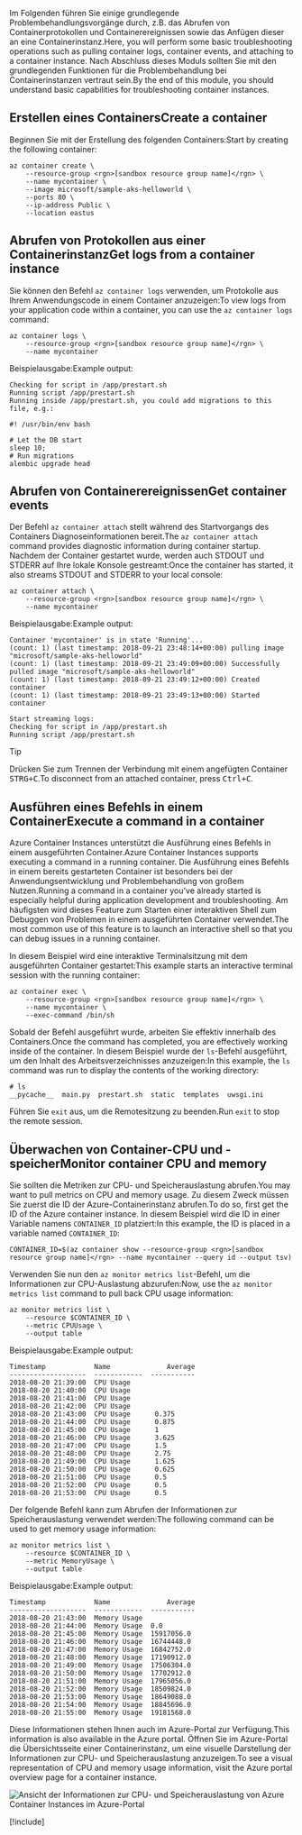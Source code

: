 <span data-ttu-id="270b9-101">Im Folgenden führen Sie einige grundlegende Problembehandlungsvorgänge durch, z.B. das Abrufen von Containerprotokollen und Containerereignissen sowie das Anfügen dieser an eine Containerinstanz.</span><span class="sxs-lookup"><span data-stu-id="270b9-101">Here, you will perform some basic troubleshooting operations such as pulling container logs, container events, and attaching to a container instance.</span></span> <span data-ttu-id="270b9-102">Nach Abschluss dieses Moduls sollten Sie mit den grundlegenden Funktionen für die Problembehandlung bei Containerinstanzen vertraut sein.</span><span class="sxs-lookup"><span data-stu-id="270b9-102">By the end of this module, you should understand basic capabilities for troubleshooting container instances.</span></span>

## <a name="create-a-container"></a><span data-ttu-id="270b9-103">Erstellen eines Containers</span><span class="sxs-lookup"><span data-stu-id="270b9-103">Create a container</span></span>

<span data-ttu-id="270b9-104">Beginnen Sie mit der Erstellung des folgenden Containers:</span><span class="sxs-lookup"><span data-stu-id="270b9-104">Start by creating the following container:</span></span> 

```azurecli
az container create \
    --resource-group <rgn>[sandbox resource group name]</rgn> \
    --name mycontainer \
    --image microsoft/sample-aks-helloworld \
    --ports 80 \
    --ip-address Public \
    --location eastus
```

## <a name="get-logs-from-a-container-instance"></a><span data-ttu-id="270b9-105">Abrufen von Protokollen aus einer Containerinstanz</span><span class="sxs-lookup"><span data-stu-id="270b9-105">Get logs from a container instance</span></span>

<span data-ttu-id="270b9-106">Sie können den Befehl `az container logs` verwenden, um Protokolle aus Ihrem Anwendungscode in einem Container anzuzeigen:</span><span class="sxs-lookup"><span data-stu-id="270b9-106">To view logs from your application code within a container, you can use the `az container logs` command:</span></span>

```azurecli
az container logs \
    --resource-group <rgn>[sandbox resource group name]</rgn> \
    --name mycontainer
```

<span data-ttu-id="270b9-107">Beispielausgabe:</span><span class="sxs-lookup"><span data-stu-id="270b9-107">Example output:</span></span>

```output
Checking for script in /app/prestart.sh
Running script /app/prestart.sh
Running inside /app/prestart.sh, you could add migrations to this file, e.g.:

#! /usr/bin/env bash

# Let the DB start
sleep 10;
# Run migrations
alembic upgrade head
```

## <a name="get-container-events"></a><span data-ttu-id="270b9-108">Abrufen von Containerereignissen</span><span class="sxs-lookup"><span data-stu-id="270b9-108">Get container events</span></span>

<span data-ttu-id="270b9-109">Der Befehl `az container attach` stellt während des Startvorgangs des Containers Diagnoseinformationen bereit.</span><span class="sxs-lookup"><span data-stu-id="270b9-109">The `az container attach` command provides diagnostic information during container startup.</span></span> <span data-ttu-id="270b9-110">Nachdem der Container gestartet wurde, werden auch STDOUT und STDERR auf Ihre lokale Konsole gestreamt:</span><span class="sxs-lookup"><span data-stu-id="270b9-110">Once the container has started, it also streams STDOUT and STDERR to your local console:</span></span>

```azurecli
az container attach \
    --resource-group <rgn>[sandbox resource group name]</rgn> \
    --name mycontainer
```

<span data-ttu-id="270b9-111">Beispielausgabe:</span><span class="sxs-lookup"><span data-stu-id="270b9-111">Example output:</span></span>

```output
Container 'mycontainer' is in state 'Running'...
(count: 1) (last timestamp: 2018-09-21 23:48:14+00:00) pulling image "microsoft/sample-aks-helloworld"
(count: 1) (last timestamp: 2018-09-21 23:49:09+00:00) Successfully pulled image "microsoft/sample-aks-helloworld"
(count: 1) (last timestamp: 2018-09-21 23:49:12+00:00) Created container
(count: 1) (last timestamp: 2018-09-21 23:49:13+00:00) Started container

Start streaming logs:
Checking for script in /app/prestart.sh
Running script /app/prestart.sh
```

> [!TIP]
> <span data-ttu-id="270b9-112">Drücken Sie zum Trennen der Verbindung mit einem angefügten Container <kbd>STRG+C</kbd>.</span><span class="sxs-lookup"><span data-stu-id="270b9-112">To disconnect from an attached container, press <kbd>Ctrl+C</kbd>.</span></span>

## <a name="execute-a-command-in-a-container"></a><span data-ttu-id="270b9-113">Ausführen eines Befehls in einem Container</span><span class="sxs-lookup"><span data-stu-id="270b9-113">Execute a command in a container</span></span>

<span data-ttu-id="270b9-114">Azure Container Instances unterstützt die Ausführung eines Befehls in einem ausgeführten Container.</span><span class="sxs-lookup"><span data-stu-id="270b9-114">Azure Container Instances supports executing a command in a running container.</span></span> <span data-ttu-id="270b9-115">Die Ausführung eines Befehls in einem bereits gestarteten Container ist besonders bei der Anwendungsentwicklung und Problembehandlung von großem Nutzen.</span><span class="sxs-lookup"><span data-stu-id="270b9-115">Running a command in a container you've already started is especially helpful during application development and troubleshooting.</span></span> <span data-ttu-id="270b9-116">Am häufigsten wird dieses Feature zum Starten einer interaktiven Shell zum Debuggen von Problemen in einem ausgeführten Container verwendet.</span><span class="sxs-lookup"><span data-stu-id="270b9-116">The most common use of this feature is to launch an interactive shell so that you can debug issues in a running container.</span></span>

<span data-ttu-id="270b9-117">In diesem Beispiel wird eine interaktive Terminalsitzung mit dem ausgeführten Container gestartet:</span><span class="sxs-lookup"><span data-stu-id="270b9-117">This example starts an interactive terminal session with the running container:</span></span>

```azurecli
az container exec \
    --resource-group <rgn>[sandbox resource group name]</rgn> \
    --name mycontainer \
    --exec-command /bin/sh
```

<span data-ttu-id="270b9-118">Sobald der Befehl ausgeführt wurde, arbeiten Sie effektiv innerhalb des Containers.</span><span class="sxs-lookup"><span data-stu-id="270b9-118">Once the command has completed, you are effectively working inside of the container.</span></span> <span data-ttu-id="270b9-119">In diesem Beispiel wurde der `ls`-Befehl ausgeführt, um den Inhalt des Arbeitsverzeichnisses anzuzeigen:</span><span class="sxs-lookup"><span data-stu-id="270b9-119">In this example, the `ls` command was run to display the contents of the working directory:</span></span>

```output
# ls
__pycache__  main.py  prestart.sh  static  templates  uwsgi.ini
```

<span data-ttu-id="270b9-120">Führen Sie `exit` aus, um die Remotesitzung zu beenden.</span><span class="sxs-lookup"><span data-stu-id="270b9-120">Run `exit` to stop the remote session.</span></span>

## <a name="monitor-container-cpu-and-memory"></a><span data-ttu-id="270b9-121">Überwachen von Container-CPU und -speicher</span><span class="sxs-lookup"><span data-stu-id="270b9-121">Monitor container CPU and memory</span></span>

<span data-ttu-id="270b9-122">Sie sollten die Metriken zur CPU- und Speicherauslastung abrufen.</span><span class="sxs-lookup"><span data-stu-id="270b9-122">You may want to pull metrics on CPU and memory usage.</span></span> <span data-ttu-id="270b9-123">Zu diesem Zweck müssen Sie zuerst die ID der Azure-Containerinstanz abrufen.</span><span class="sxs-lookup"><span data-stu-id="270b9-123">To do so, first get the ID of the Azure container instance.</span></span> <span data-ttu-id="270b9-124">In diesem Beispiel wird die ID in einer Variable namens `CONTAINER_ID` platziert:</span><span class="sxs-lookup"><span data-stu-id="270b9-124">In this example, the ID is placed in a variable named `CONTAINER_ID`:</span></span>

```azurecli
CONTAINER_ID=$(az container show --resource-group <rgn>[sandbox resource group name]</rgn> --name mycontainer --query id --output tsv)
```

<span data-ttu-id="270b9-125">Verwenden Sie nun den `az monitor metrics list`-Befehl, um die Informationen zur CPU-Auslastung abzurufen:</span><span class="sxs-lookup"><span data-stu-id="270b9-125">Now, use the `az monitor metrics list` command to pull back CPU usage information:</span></span>

```azurecli
az monitor metrics list \
    --resource $CONTAINER_ID \
    --metric CPUUsage \
    --output table
```

<span data-ttu-id="270b9-126">Beispielausgabe:</span><span class="sxs-lookup"><span data-stu-id="270b9-126">Example output:</span></span>

```output
Timestamp            Name              Average
-------------------  ------------  -----------
2018-08-20 21:39:00  CPU Usage
2018-08-20 21:40:00  CPU Usage
2018-08-20 21:41:00  CPU Usage
2018-08-20 21:42:00  CPU Usage
2018-08-20 21:43:00  CPU Usage      0.375
2018-08-20 21:44:00  CPU Usage      0.875
2018-08-20 21:45:00  CPU Usage      1
2018-08-20 21:46:00  CPU Usage      3.625
2018-08-20 21:47:00  CPU Usage      1.5
2018-08-20 21:48:00  CPU Usage      2.75
2018-08-20 21:49:00  CPU Usage      1.625
2018-08-20 21:50:00  CPU Usage      0.625
2018-08-20 21:51:00  CPU Usage      0.5
2018-08-20 21:52:00  CPU Usage      0.5
2018-08-20 21:53:00  CPU Usage      0.5
```

<span data-ttu-id="270b9-127">Der folgende Befehl kann zum Abrufen der Informationen zur Speicherauslastung verwendet werden:</span><span class="sxs-lookup"><span data-stu-id="270b9-127">The following command can be used to get memory usage information:</span></span>

```azurecli
az monitor metrics list \
    --resource $CONTAINER_ID \
    --metric MemoryUsage \
    --output table
```

<span data-ttu-id="270b9-128">Beispielausgabe:</span><span class="sxs-lookup"><span data-stu-id="270b9-128">Example output:</span></span>

```output
Timestamp            Name              Average
-------------------  ------------  -----------
2018-08-20 21:43:00  Memory Usage
2018-08-20 21:44:00  Memory Usage  0.0
2018-08-20 21:45:00  Memory Usage  15917056.0
2018-08-20 21:46:00  Memory Usage  16744448.0
2018-08-20 21:47:00  Memory Usage  16842752.0
2018-08-20 21:48:00  Memory Usage  17190912.0
2018-08-20 21:49:00  Memory Usage  17506304.0
2018-08-20 21:50:00  Memory Usage  17702912.0
2018-08-20 21:51:00  Memory Usage  17965056.0
2018-08-20 21:52:00  Memory Usage  18509824.0
2018-08-20 21:53:00  Memory Usage  18649088.0
2018-08-20 21:54:00  Memory Usage  18845696.0
2018-08-20 21:55:00  Memory Usage  19181568.0
```

<span data-ttu-id="270b9-129">Diese Informationen stehen Ihnen auch im Azure-Portal zur Verfügung.</span><span class="sxs-lookup"><span data-stu-id="270b9-129">This information is also available in the Azure portal.</span></span> <span data-ttu-id="270b9-130">Öffnen Sie im Azure-Portal die Übersichtsseite einer Containerinstanz, um eine visuelle Darstellung der Informationen zur CPU- und Speicherauslastung anzuzeigen.</span><span class="sxs-lookup"><span data-stu-id="270b9-130">To see a visual representation of CPU and memory usage information, visit the Azure portal overview page for a container instance.</span></span>

![Ansicht der Informationen zur CPU- und Speicherauslastung von Azure Container Instances im Azure-Portal](../media/6-cpu-memory.png)

[!include[](../../../includes/azure-sandbox-cleanup.md)]
